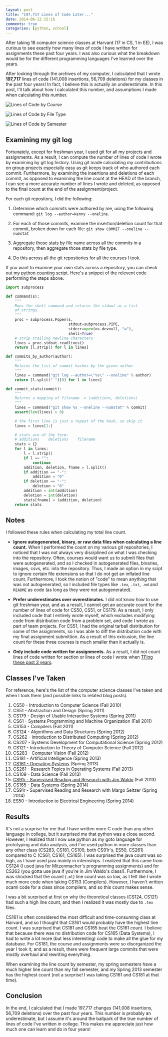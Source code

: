 ```yaml
---
layout: post
title: "197,717 Lines of Code Later..."
date: 2014-06-12 15:16
comments: true
categories: [python, school]
---
```


After taking 18 computer science classes at Harvard (17 in CS, 1 in EE),
I was curious to see exactly how many lines of code I have written
for assignments these past four years. I was also curious what the breakdown
would be for the different programming languages I've learned over the years.

After looking through the archives of my computer, I calculated that I wrote
**197,717** lines of code (141,008 insertions, 56,709 deletions) for my
classes in the past four years! In fact, I believe this is actually
an underestimate. In this post, I'll talk about how
I calculated this number, and assumptions I made when calculating this
number.

![Lines of Code by Course](/images/count-course.png)

![Lines of Code by File Type](/images/count-filetype.png)

![Lines of Code by Semester](/images/count-semester.png)

<!-- more -->

## Examining my git log

Fortunately, except for freshman year, I used git for all my projects
and assignments. As a result, I can compute the number of lines of code I wrote
by examining by git log history. Using git made calculating my contributions on
group projects especially easy as git keeps track of who authored each commit.
Furthermore, by examining the insertions and deletions of each commit, as opposed to
examining the line count at the HEAD of the branch, I can see a more accurate number
of lines I wrote and deleted, as opposed to the final count at the end of the
assignment/project.

For each git repository, I did the following:

1. Determine which commits were authored by me, using the following command:
   `git log --author=Kenny --oneline`.

2. For each of those commits, examine the insertion/deletion count for that
   commit, broken down for each file: `git show COMMIT --oneline --numstat`

3. Aggregate those stats by file name across all the commits in a repository,
   then aggregate those stats by file type.

4. Do this across all the git repositories for all the courses I took.

If you want to examine your own stats across a repository, you can check
out my [python counting script](https://gist.github.com/kennyyu/5e59519b3972823e20bf).
Here's a snippet of the relevent code performing the steps above.

``` python examining git commits
import subprocess

def command(s):
    """
    Runs the shell command and returns the stdout as a list
    of strings.
    """
    proc = subprocess.Popen(s,
                            stdout=subprocess.PIPE,
                            stderr=open(os.devnull, "w"),
                            shell=True)
    # strip trailing newline characters
    lines = proc.stdout.readlines()
    return [l.strip() for l in lines]

def commits_by_author(author):
    """
    Returns the list of commit hashes by the given author
    """
    lines = command("git log --author=\"%s\" --oneline" % author)
    return [l.split(" ")[0] for l in lines]

def commit_stats(commit):
    """
    Returns a mapping of filename -> (additions, deletions)
    """
    lines = command("git show %s --oneline --numstat" % commit)
    assert(len(lines) > 0)

    # the first line is just a repeat of the hash, so skip it
    lines = lines[1:]

    # stats are of the form:
    # additions    deletions    filename
    stats = {}
    for l in lines:
        l = l.strip()
        if l == "":
            continue
        addition, deletion, fname = l.split()
        if addition == "-":
            addition = "0"
        if deletion == "-":
            deletion = "0"
        addition = int(addition)
        deletion = int(deletion)
        stats[fname] = (addition, deletion)
    return stats
```

## Notes

I followed these rules when calculating my total line count.

* **Ignore autogenerated, binary, or raw data files when calculating a line count.**
  When I performed the count on my various git repositories, I noticed that I
  was not always very disciplined on what I was checking into the repository.
  Often, courses would want us to submit files that were autogenerated, and so I
  checked in autogenerated files, binaries, images, csvs, etc. into the repository.
  Thus, I made an option in my scipt to ignore certain file extensions so
  that I do not get an inflated line count. Furthermore, I took the notion of "code"
  to mean anything that was not autogenerated, so I included file types like
   `.tex`, `.txt`, `.md` and `README` as code (as long as they were not autogenerated).

* **Prefer underestimates over overestimates.**
  I did not know how to use git freshman year, and as a result, I cannot get an
  accurate count for the number of lines of code for CS50, CS51, or CS179. As a result,
  I only included code that I entirely wrote myself, which excludes modifying code
  from distribution code from a problem set, and code I wrote as part of team projects.
  For CS51, I had the original
  tarball distribution for some of the assignments, so I was able to diff the distribution
  code with my final assignment submittion. As a result of this exlcusion, the line count
  for these three courses is much smaller than it actually is.

* **Only include code written for assignments.**
  As a result, I did not count lines of code written for section or lines of code
  I wrote when [TFing these past 3 years](http://kennyyu.me/blog/2014/04/29/reflecting-on-3-years-of-teaching/).

## Classes I've Taken

For reference, here's the list of the computer science classes I've taken and when
I took them (and possible links to related blog posts).

1. CS50 - Introduction to Computer Science (Fall 2010)
2. CS51 - Abstraction and Design (Spring 2011)
3. CS179 - Design of Usable Interactive Systems (Spring 2011)
4. CS61 - Systems Programming and Machine Organization (Fall 2011)
5. CS153 - Compilers (Fall 2011)
6. CS124 - Algorithms and Data Structures (Spring 2012)
7. CS262 - Introduction to Distributed Computing (Spring 2012)
8. CS207 - Systems Development for Computational Science (Spring 2012)
9. CS121 - Introduction to Theory of Computer Science (Fall 2012)
10. CS283 - Computer Vision (Fall 2012)
11. CS181 - Artificial Intelligence (Spring 2013)
12. [CS161 - Operating Systems](http://kennyyu.me/blog/2014/03/20/writing-synchronization-problems-for-os161/) (Spring 2013)
13. CS261 - Research Topics in Operating Systems (Fall 2013)
14. CS109 - Data Science (Fall 2013)
15. [CS91r - Supervised Reading and Research with Jim Waldo](http://kennyyu.me/blog/2013/11/18/bootcamps/) (Fall 2013)
16. [CS165 - Data Systems](http://kennyyu.me/blog/2014/03/19/c-error-handling/) (Spring 2014)
17. CS91r - Supervised Reading and Research  with Margo Seltzer (Spring 2014)
18. ES50 - Introduction to Electrical Engineering (Spring 2014)

## Results

It's not a surprise for me that I have written more C code than any other language in college,
but it surprised me that python was a close second. However, I realized that I
now use python as my goto language for prototyping and data analysis, and I've used
python in more classes than any other class (CS283, CS181, CS109, both CS91r's, ES50, CS261)
compared to C (CS61, CS161, CS165). I was surprised the java count was so high,
as I have used java mainly in internships. I realized that this came from
CS124 (I used java for Mitzenmacher's programming assignments) and for CS262
(you gotta use java if you're in Jim Waldo's class!). Furthermore, I was shocked
that the ocaml (`.ml`) line count was so low, as I felt like I wrote much more code
when taking CS153 (Compilers). However, I haven't written ocaml code for a class since
compilers, and so this count makes sense.

I was a bit surprised at first on why the theoretical classes (CS124, CS121) had
such a high line count, and then I realized it was mostly due to `.tex` files.

CS161 is often considered the most difficult and time-consuming class at Harvard,
and so I thought that CS161 would probably have the highest line count. I was surprised
that CS181 and CS165 beat the CS161 count. I believe that because there was no
distribution code for CS165 (Data Systems), I had to write a lot more (but less interesting)
code to make all the glue for my database. For CS181, the course and assignments
were so disorganized the year I took it, and as a result, there were frequent large commits
that were mostly overhaul and rewriting everything.

When examining the line count by semester, my spring semesters have a much
higher line count than my fall semester, and my Spring 2013 semester has the
highest count (not a surprise! I was taking CS161 and CS181 at that time).

## Conclusion

In the end, I calculated that I made 197,717 changes
(141,008 insertions, 56,709 deletions) over the past four years. This number is
probably an underestimate, but I assume it's around the ballpark of the true number
of lines of code I've written in college. This makes me appreciate just how much
one can learn and do in four years!